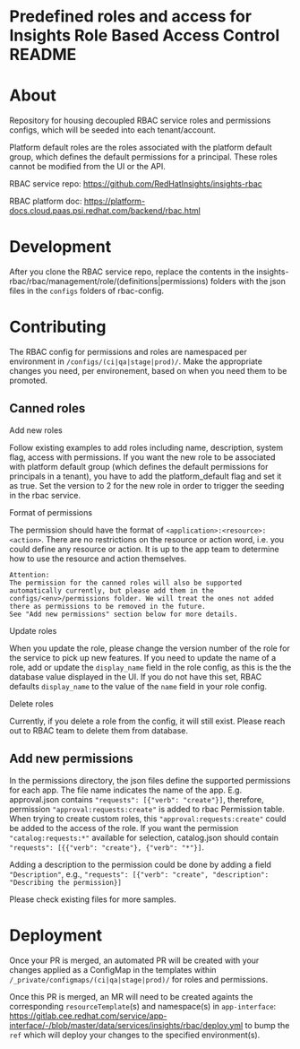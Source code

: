 # Predefined roles and access for Insights Role Based Access Control README

About
=====

Repository for housing decoupled RBAC service roles and permissions configs, which will be seeded into each
tenant/account.

Platform default roles are the roles associated with the platform default group, which defines the default
permissions for a principal. These roles cannot be modified from the UI or the API.

RBAC service repo: https://github.com/RedHatInsights/insights-rbac

RBAC platform doc: https://platform-docs.cloud.paas.psi.redhat.com/backend/rbac.html

Development
===========

After you clone the RBAC service repo, replace the contents in the insights-rbac/rbac/management/role/(definitions|permissions) folders
with the json files in the `configs` folders of rbac-config.


Contributing
=============
The RBAC config for permissions and roles are namespaced per environment in `/configs/(ci|qa|stage|prod)/`.
Make the appropriate changes you need, per environement, based on when you need them to be promoted.

Canned roles
-------------

Add new roles

Follow existing examples to add roles including name, description, system flag, access with permissions.
If you want the new role to be associated with platform default group (which defines the default permissions
for principals in a tenant), you have to add the platform_default flag and set it as true.
Set the version to 2 for the new role in order to trigger the seeding in the rbac service.

Format of permissions

The permission should have the format of `<application>:<resource>:<action>`. There are no restrictions on the
resource or action word, i.e. you could define any resource or action. It is up to the app team to determine how to use the
resource and action themselves.

~~~~~~~~~~
Attention:
The permission for the canned roles will also be supported automatically currently, but please add them in the configs/<env>/permissions folder. We will treat the ones not added there as permissions to be removed in the future.
See "Add new permissions" section below for more details.
~~~~~~~~~~

Update roles

When you update the role, please change the version number of the role for the service to pick up new features.
If you need to update the name of a role, add or update the `display_name` field in the role config, as this is the
the database value displayed in the UI. If you do not have this set, RBAC defaults `display_name` to the value
of the `name` field in your role config.

Delete roles

Currently, if you delete a role from the config, it will still exist. Please reach out to RBAC team to delete them from database.


Add new permissions
-------------------

In the permissions directory, the json files define the supported permissions for each app. The file name indicates the name of the app.
E.g. approval.json contains `"requests": [{"verb": "create"}]`, therefore, permission `"approval:requests:create"` is added to rbac Permission table.
When trying to create custom roles, this `"approval:requests:create"` could be added to the access of the role.
If you want the permission `"catalog:requests:*"` available for selection, catalog.json should contain `"requests": [{{"verb": "create"}, {"verb": "*"}]`.

Adding a description to the permission could be done by adding a field `"Description"`, e.g., `"requests": [{"verb": "create", "description": "Describing the permission}]`

Please check existing files for more samples.

Deployment
==========
Once your PR is merged, an automated PR will be created with your changes applied as
a ConfigMap in the templates within `/_private/configmaps/(ci|qa|stage|prod)/`
for roles and permissions.

Once this PR is merged, an MR will need to be created againts the corresponding
`resourceTemplate`(s) and namespace(s) in `app-interface`: https://gitlab.cee.redhat.com/service/app-interface/-/blob/master/data/services/insights/rbac/deploy.yml
to bump the `ref` which will deploy your changes to the specified environment(s).
